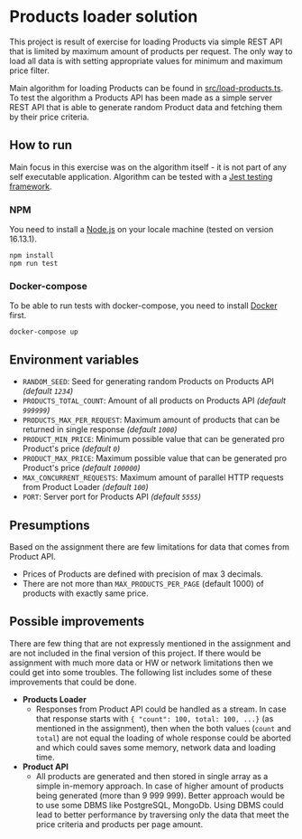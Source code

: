 # Products loader solution

This project is result of exercise for loading Products via simple REST API that is limited by maximum amount of
products per request. The only way to load all data is with setting appropriate values for minimum and maximum price
filter.

Main algorithm for loading Products can be found in [src/load-products.ts](src/load-products.ts). To test the algorithm
a Products API has been made as a simple server REST API that is able to generate random Product data and fetching them
by their price criteria.

## How to run

Main focus in this exercise was on the algorithm itself - it is not part of any self executable application. Algorithm
can be tested with a [Jest testing framework](https://jestjs.io/).

### NPM

You need to install a [Node.js](https://nodejs.org/en/) on your locale machine (tested on version 16.13.1).

```
npm install
npm run test
```

### Docker-compose

To be able to run tests with docker-compose, you need to install [Docker](https://www.docker.com/) first.

```
docker-compose up
```

## Environment variables

- `RANDOM_SEED`: Seed for generating random Products on Products API *(default `1234`)*
- `PRODUCTS_TOTAL_COUNT`: Amount of all products on Products API *(default `999999`)*
- `PRODUCTS_MAX_PER_REQUEST`: Maximum amount of products that can be returned in single response *(default `1000`)*
- `PRODUCT_MIN_PRICE`: Minimum possible value that can be generated pro Product's price *(default `0`)*
- `PRODUCT_MAX_PRICE`: Maximum possible value that can be generated pro Product's price *(default `100000`)*
- `MAX_CONCURRENT_REQUESTS`: Maximum amount of parallel HTTP requests from Product Loader *(default `100`)*
- `PORT`: Server port for Products API *(default `5555`)*

## Presumptions

Based on the assignment there are few limitations for data that comes from Product API.

- Prices of Products are defined with precision of max 3 decimals.
- There are not more than `MAX_PRODUCTS_PER_PAGE` (default 1000) of products with exactly same price.

## Possible improvements

There are few thing that are not expressly mentioned in the assignment and are not included in the final version of this
project. If there would be assignment with much more data or HW or network limitations then we could get into some
troubles. The following list includes some of these improvements that could be done.

- **Products Loader**
    - Responses from Product API could be handled as a stream. In case that response starts with
      `{ "count": 100, total: 100, ...}` (as mentioned in the assignment), then when the both values (`count` and
      `total`) are not equal the loading of whole response could be aborted and which could saves some memory, network
      data and loading time.
- **Product API**
    - All products are generated and then stored in single array as a simple in-memory approach. In case of higher
      amount of products being generated (more than 9 999 999). Better approach would be to use some DBMS like
      PostgreSQL, MongoDb. Using DBMS could lead to better performance by traversing only the data that meet the price
      criteria and products per page amount.

